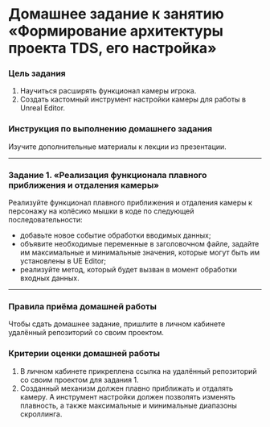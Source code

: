 # Домашнее задание к занятию «Формирование архитектуры проекта TDS, его настройка» 

### Цель задания

1. Научиться расширять функционал камеры игрока.
2. Создать кастомный инструмент настройки камеры для работы в Unreal Editor.

### Инструкция по выполнению домашнего задания

Изучите дополнительные материалы к лекции из презентации.

------

### Задание 1. «Реализация функционала плавного приближения и отдаления камеры»

Реализуйте функционал плавного приближения и отдаления камеры к персонажу на колёсико мышки в коде по следующей последовательности:
* добавьте новое событие обработки вводимых данных;
* объявите необходимые переменные в заголовочном файле, задайте им максимальные и минимальные значения, которые могут быть им установлены в UE Editor;
* реализуйте метод, который будет вызван в момент обработки входных данных.

------

### Правила приёма домашней работы

Чтобы сдать домашнее задание, пришлите в личном кабинете удалённый репозиторий со своим проектом.

### Критерии оценки домашней работы

1. В личном кабинете прикреплена ссылка на удалённый репозиторий со своим проектом для задания 1.
2. Созданный механизм должен плавно приближать и отдалять камеру. А инструмент настройки должен позволять изменять плавность, а также максимальные и минимальные диапазоны скроллинга.


